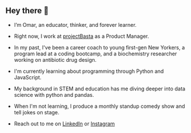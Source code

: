 ## Hey there 👋

- I’m Omar, an educator, thinker, and forever learner.
- Right now, I work at [projectBasta](https://projectbasta.com/) as a Product Manager.
- In my past, I've been a career coach to young first-gen New Yorkers, a program lead at a coding bootcamp, and a biochemistry researcher working on antibiotic drug design.


- I'm currently learning about programming through Python and JavaScript.
- My background in STEM and education has me diving deeper into data science with python and pandas.
- When I'm not learning, I produce a monthly standup comedy show and tell jokes on stage.


- Reach out to me on [LinkedIn](https://www.linkedin.com/in/omar-mn/) or [Instagram](https://www.instagram.com/ethnicallyomar/)

<!---
omaromi/omaromi is a ✨ special ✨ repository because its `README.md` (this file) appears on your GitHub profile.
You can click the Preview link to take a look at your changes.
--->

